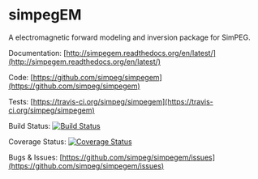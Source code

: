 simpegEM
========

A electromagnetic forward modeling and inversion package for SimPEG.



Documentation:
[http://simpegem.readthedocs.org/en/latest/](http://simpegem.readthedocs.org/en/latest/)

Code:
[https://github.com/simpeg/simpegem](https://github.com/simpeg/simpegem)

Tests:
[https://travis-ci.org/simpeg/simpegem](https://travis-ci.org/simpeg/simpegem)

Build Status:
[![Build Status](https://travis-ci.org/simpeg/simpegem.svg?branch=master)](https://travis-ci.org/simpeg/simpegem)

Coverage Status:
[![Coverage Status](https://coveralls.io/repos/simpeg/simpegem/badge.png?branch=master)](https://coveralls.io/r/simpeg/simpegem?branch=master)

Bugs & Issues:
[https://github.com/simpeg/simpegem/issues](https://github.com/simpeg/simpegem/issues)
